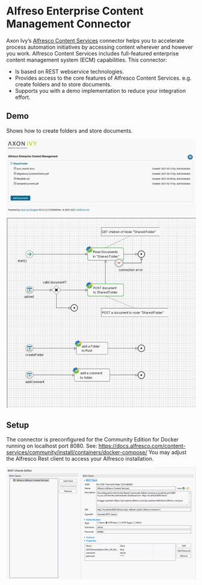 # Alfreso Enterprise Content Management Connector

Axon Ivy’s [Alfresco Content Services](https://www.alfresco.com/de/ecm-software) connector helps you to accelerate process automation initiatives by accessing content wherever and however you work. Alfresco Content Services includes full-featured enterprise content management system (ECM) capabilities. This connector:

- Is based on REST webservice technologies.
- Provides access to the core features of Alfresco Content Services. e.g. create folders and to store documents.
- Supports you with a demo implementation to reduce your integration effort.

## Demo

Shows how to create folders and store documents.

![demo-dialog](images/alfrescoConnectorDemo.png)
![demo-connector](images/alfrescoDemoProcess.png)


## Setup

The connector is preconfigured for the Community Edition for Docker running on localhost port 8080. See: https://docs.alfresco.com/content-services/community/install/containers/docker-compose/
You may adjust the Alfresco Rest client to access your Alfresco installation.

![rest-client-config](images/alfrescoRESTClient_Config.png)
